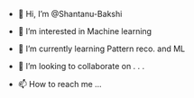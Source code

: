 - 👋 Hi, I’m @Shantanu-Bakshi
- 👀 I’m interested in Machine learning 
- 🌱 I’m currently learning Pattern reco. and ML 
- 💞️ I’m looking to collaborate on . . .

- 📫 How to reach me ...

<!---
Shantanu-Bakshi/Shantanu-Bakshi is a ✨ special ✨ repository because its `README.md` (this file) appears on your GitHub profile.
You can click the Preview link to take a look at your changes.
--->
